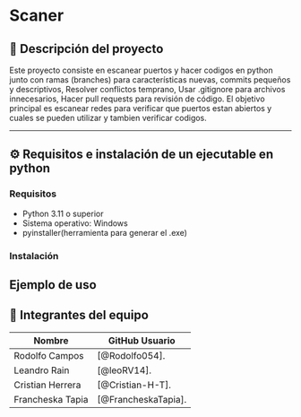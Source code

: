 # Scaner

## 📌 Descripción del proyecto

Este proyecto consiste en escanear puertos y hacer codigos en python junto con ramas (branches) para características nuevas, commits pequeños y descriptivos, Resolver conflictos temprano, Usar .gitignore para archivos innecesarios, Hacer pull requests para revisión de código. El objetivo principal es escanear redes para verificar que puertos estan abiertos y cuales se pueden utilizar y tambien verificar codigos.

---

## ⚙️ Requisitos e instalación de un ejecutable en python

### Requisitos

- Python 3.11 o superior
- Sistema operativo: Windows
- pyinstaller(herramienta para generar el .exe)

### Instalación






## Ejemplo de uso






## 👥 Integrantes del equipo

| Nombre        | GitHub Usuario        |
|---------------|------------------------|
|Rodolfo Campos| [@Rodolfo054].
|Leandro Rain|   [@leoRV14].
|Cristian Herrera| [@Cristian-H-T].
|Francheska Tapia| [@FrancheskaTapia].



